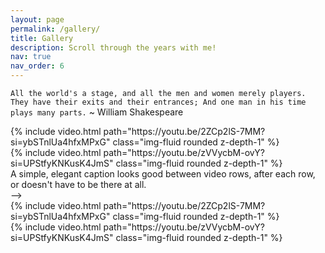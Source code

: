 ```yaml
---
layout: page
permalink: /gallery/
title: Gallery
description: Scroll through the years with me!
nav: true
nav_order: 6
---
```


`All the world's a stage, and all the men and women merely players. They have their exits and their entrances; And one man in his time plays many parts.` ~ William Shakespeare

<div class="row mt-3">
    <div class="col-sm mt-3 mt-md-0">
        {% include video.html path="https://youtu.be/2ZCp2lS-7MM?si=ybSTnlUa4hfxMPxG" class="img-fluid rounded z-depth-1" %}
    </div>
    <div class="col-sm mt-3 mt-md-0">
        {% include video.html path="https://youtu.be/zVVycbM-ovY?si=UPStfyKNKusK4JmS" class="img-fluid rounded z-depth-1" %}
    </div>
</div>
<div class="caption">
    A simple, elegant caption looks good between video rows, after each row, or doesn't have to be there at all.
</div> -->
<div class="row mt-3">
    <div class="col-sm mt-3 mt-md-0">
        {% include video.html path="https://youtu.be/2ZCp2lS-7MM?si=ybSTnlUa4hfxMPxG" class="img-fluid rounded z-depth-1" %}
    </div>
    <div class="col-sm mt-3 mt-md-0">
        {% include video.html path="https://youtu.be/zVVycbM-ovY?si=UPStfyKNKusK4JmS" class="img-fluid rounded z-depth-1" %}
    </div>
</div>